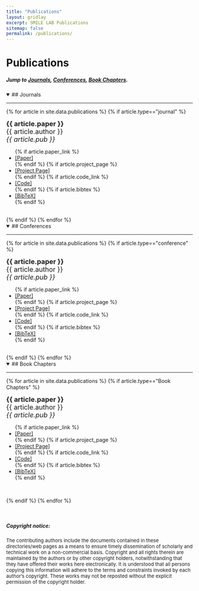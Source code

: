```yaml
---
title: "Publications"
layout: gridlay
excerpt: SMILE LAB Publications
sitemap: false
permalink: /publications/
---
```


<h1>Publications</h1>

##### Jump to [Journals](#journals), [Conferences](#conferences), [Book Chapters](#book-chapters).

<details open>
<summary>
## Journals
</summary>

---

<!-- <ul> -->
{% for article in site.data.publications %}
{% if article.type=="journal" %}
<!-- <li> -->

<b><font size='4'>{{ article.paper }}</font></b>
<br><font size='4'>{{ article.author }}</font>
<br><i><font size='4'>{{ article.pub }}</font></i>
<ul class="list-inline list-unstyled">
    {% if article.paper_link %}
        <li><a target="blank" href="{{article.paper_link}}">[Paper]</a></li>
    {% endif %}
    {% if article.project_page %}
        <li><a target="blank" href="{{article.project_page}}">[Project Page]</a></li>
    {% endif %}
    {% if article.code_link %}
        <li><a target="blank" href="{{article.code_link}}">[Code]</a></li>
    {% endif %}
    {% if article.bibtex %}
        <li><a target="blank" href="{{article.bibtex}}">[BibTeX]</a></li>
    {% endif %}
</ul>
<br>
{% endif %}
{% endfor %}
<!-- </ul> -->
</details>

<details open>
<summary>
## Conferences
</summary>

---

<!-- <ul> -->
{% for article in site.data.publications %}
{% if article.type=="conference" %}
<!-- <li> -->
<b><font size='4'>{{ article.paper }}</font></b>
<br><font size='4'>{{ article.author }}</font>
<br><i><font size='4'>{{ article.pub }}</font></i>
<ul class="list-inline list-unstyled">
    {% if article.paper_link %}
        <li><a target="blank" href="{{article.paper_link}}">[Paper]</a></li>
    {% endif %}
    {% if article.project_page %}
        <li><a target="blank" href="{{article.project_page}}">[Project Page]</a></li>
    {% endif %}
    {% if article.code_link %}
        <li><a target="blank" href="{{article.code_link}}">[Code]</a></li>
    {% endif %}
    {% if article.bibtex %}
        <li><a target="blank" href="{{article.bibtex}}">[BibTeX]</a></li>
    {% endif %}
</ul>
<br>
{% endif %}
{% endfor %}
<!-- </ul> -->
</details>


<details open>
<summary>
## Book Chapters
</summary>

---

<!-- <ul> -->

{% for article in site.data.publications %}
{% if article.type=="Book Chapters" %}
<!-- <li> -->
<b><font size='4'>{{ article.paper }}</font></b>
<br><font size='4'>{{ article.author }}</font>
<br><i><font size='4'>{{ article.pub }}</font></i>
<ul class="list-inline list-unstyled">
    {% if article.paper_link %}
        <li><a target="blank" href="{{article.paper_link}}">[Paper]</a></li>
    {% endif %}
    {% if article.project_page %}
        <li><a target="blank" href="{{article.project_page}}">[Project Page]</a></li>
    {% endif %}
    {% if article.code_link %}
        <li><a target="blank" href="{{article.code_link}}">[Code]</a></li>
    {% endif %}
    {% if article.bibtex %}
        <li><a target="blank" href="{{article.bibtex}}">[BibTeX]</a></li>
    {% endif %}
</ul>
<br>

{% endif %}
{% endfor %}

<!-- </ul> -->
</details>

<!-- [Google Scholar](https://scholar.google.com/citations?user=q-UUrywAAAAJ&hl=en&citsig=AMD79opm_sa8KYqgVRnFOuKMZr6efInG_Q) -->

<!-- <script src="https://bibbase.org/show?bib=https%3A%2F%2Fgithub.com%2Fvcl-iisc%2Fvclab-website%2Fraw%2Fmaster%2F_pages%2Fbibtex_publications.bib&commas=true&jsonp=1"></script> -->
<br>

##### Copyright notice: 

<font size="2"> The contributing authors include the documents contained in these directories/web pages as a means to ensure timely dissemination of scholarly and technical work on a non-commercial basis. Copyright and all rights therein are maintained by the authors or by other copyright holders, notwithstanding that they have offered their works here electronically. It is understood that all persons copying this information will adhere to the terms and constraints invoked by each author’s copyright. These works may not be reposted without the explicit permission of the copyright holder. </font>

<br>
